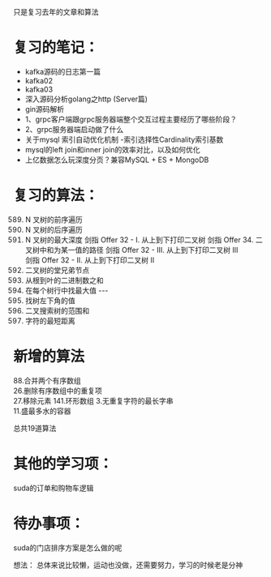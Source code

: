 只是复习去年的文章和算法

# 复习的笔记：
- kafka源码的日志第一篇 
- kafka02 
- kafka03 
- 深入源码分析golang之http (Server篇)  
- gin源码解析  
- 1、grpc客户端跟grpc服务器端整个交互过程主要经历了哪些阶段？
- 2、grpc服务器端启动做了什么  
- 关于mysql 索引自动优化机制 -索引选择性Cardinality索引基数    
- mysql的left join和inner join的效率对比，以及如何优化
- 上亿数据怎么玩深度分页？兼容MySQL + ES + MongoDB
# 复习的算法：
589. N 叉树的前序遍历   
590. N 叉树的后序遍历  
559. N 叉树的最大深度 
剑指 Offer 32 - I. 从上到下打印二叉树
剑指 Offer 34. 二叉树中和为某一值的路径
剑指 Offer 32 - III. 从上到下打印二叉树 III   
剑指 Offer 32 - II. 从上到下打印二叉树 II
993. 二叉树的堂兄弟节点 
1022. 从根到叶的二进制数之和
515. 在每个树行中找最大值  ---
513. 找树左下角的值
938. 二叉搜索树的范围和    
821. 字符的最短距离
# 新增的算法
88.合并两个有序数组  
26.删除有序数组中的重复项  
27.移除元素 
141.环形数组 
3.无重复字符的最长字串  
11.盛最多水的容器

总共19道算法

# 其他的学习项：
suda的订单和购物车逻辑

# 待办事项：
suda的门店排序方案是怎么做的呢

想法：
总体来说比较懒，运动也没做，还需要努力，学习的时候老是分神